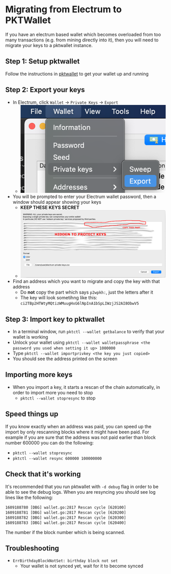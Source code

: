 # Migrating from Electrum to PKTWallet

If you have an electrum based wallet which becomes overloaded from too many transactions
(e.g. from mining directly into it), then you will need to migrate your keys to a pktwallet instance.

## Step 1: Setup pktwallet
Follow the instructions in [pktwallet](./pktwallet) to get your wallet up and running

## Step 2: Export your keys
* In Electrum, click `Wallet` -> `Private Keys` -> `Export`
  * ![electrum_export1.png](./electrum_export1.png)
* You will be prompted to enter your Electrum wallet password, then a window should appear showing your keys
  * **KEEP THESE KEYS SECRET**
  * ![electrum_export2.png](./electrum_export2.png)
* Find an address which you want to migrate and copy the key with that address
  * Do **not** copy the part which says `p2wpkh:`, just the letters after it
  * The key will look sometihng like this: `ci2TBp2HTWtyMQtizWMuugHxG6lNpInA1bSpLIWzjJS2AI8ObwV5`

## Step 3: Import key to pktwallet
* In a terminal window, run `pktctl --wallet getbalance` to verify that your wallet is working
* Unlock your wallet using `pktctl --wallet walletpassphrase <the password you used when setting it up> 1000000`
* Type `pktctl --wallet importprivkey <the key you just copied>`
* You should see the address printed on the screen

## Importing more keys
* When you import a key, it starts a rescan of the chain automatically, in order to import more you need to stop
  * `pktctl --wallet stopresync` to stop

## Speed things up
If you know exactly when an address was paid, you can speed up the import by only rescanning blocks where it
might have been paid. For example if you are sure that the address was not paid earlier than block number 600000
you can do the following:

* `pktctl --wallet stopresync`
* `pktctl --wallet resync 600000 100000000`

## Check that it's working
It's recommended that you run pktwallet with `-d debug` flag in order to be able to see the debug logs.
When you are resyncing you should see log lines like the following:

```
1609188780 [DBG] wallet.go:2817 Rescan cycle [620100]
1609188781 [DBG] wallet.go:2817 Rescan cycle [620200]
1609188782 [DBG] wallet.go:2817 Rescan cycle [620300]
1609188783 [DBG] wallet.go:2817 Rescan cycle [620400]
```

The number if the block number which is being scanned.

## Troubleshooting
* `ErrBirthdayBlockNotSet: birthday block not set`
  * Your wallet is not synced yet, wait for it to become synced
